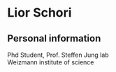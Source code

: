 # Lior Schori

## Personal information

<p> Phd Student, Prof. Steffen Jung lab <br>
Weizmann institute of science </p>